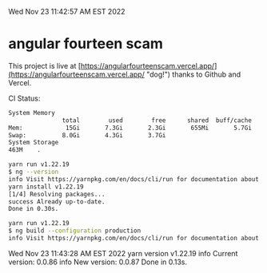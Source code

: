 Wed Nov 23 11:42:57 AM EST 2022

# angular fourteen scam


This project is live at [https://angularfourteenscam.vercel.app/](https://angularfourteenscam.vercel.app/ "dog!") thanks to Github and Vercel.

CI Status: 

```bash
System Memory
               total        used        free      shared  buff/cache   available
Mem:            15Gi       7.3Gi       2.3Gi       655Mi       5.7Gi       7.0Gi
Swap:          8.0Gi       4.3Gi       3.7Gi
System Storage
463M	.
```
```bash
yarn run v1.22.19
$ ng --version
info Visit https://yarnpkg.com/en/docs/cli/run for documentation about this command.
yarn install v1.22.19
[1/4] Resolving packages...
success Already up-to-date.
Done in 0.30s.
```
```bash
yarn run v1.22.19
$ ng build --configuration production
info Visit https://yarnpkg.com/en/docs/cli/run for documentation about this command.
```
Wed Nov 23 11:43:28 AM EST 2022
yarn version v1.22.19
info Current version: 0.0.86
info New version: 0.0.87
Done in 0.13s.
